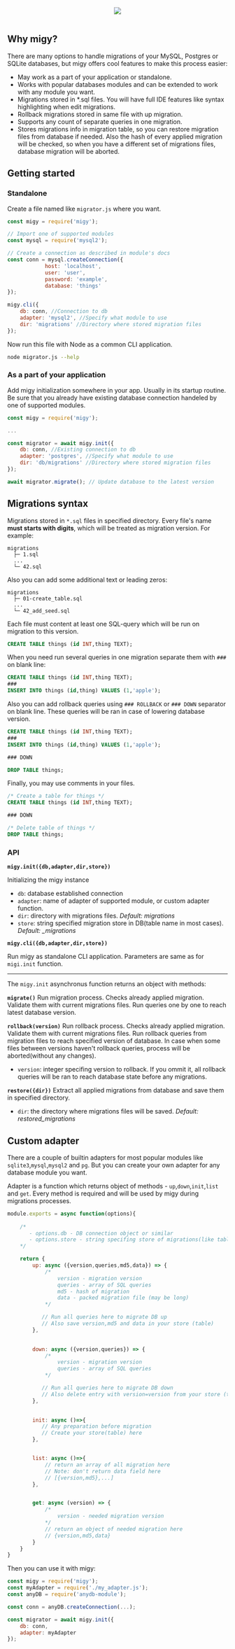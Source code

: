 <p align="center">
  <img style="margin: 15px" padding="20" src="https://raw.githubusercontent.com/AlexxNB/migy/master/MigyLogo.svg"/>
</p>

## Why migy?

There are many options to handle migrations of your MySQL, Postgres or SQLite databases, but migy offers cool features to make this process easier:

- May work as a part of your application or standalone.
- Works with popular databases modules and can be extended to work with any module you want.
- Migrations stored in *.sql files. You will have full IDE features like syntax highlighting when edit migrations.
- Rollback migrations stored in same file with up migration.
- Supports any count of separate queries in one migration.
- Stores migrations info in migration table, so you can restore migration files from database if needed. Also the hash of every applied migration will be checked, so when you have a different set of migrations files, database migration will be aborted.

## Getting started

### Standalone

Create a file named like `migrator.js` where you want.

```js
const migy = require('migy');

// Import one of supported modules
const mysql = require('mysql2'); 

// Create a connection as described in module's docs
const conn = mysql.createConnection({
            host: 'localhost',  
            user: 'user', 
            password: 'example', 
            database: 'things'
});

migy.cli({
    db: conn, //Connection to db
    adapter: 'mysql2', //Specify what module to use
    dir: 'migrations' //Directory where stored migration files
});
```
Now run this file with Node as a common CLI application.

```sh
node migrator.js --help
```

### As a part of your application

Add migy initialization somewhere in your app. Usually in its startup routine. Be sure that you already have existing database connection handeled by one of supported modules.

```js
const migy = require('migy');

...

const migrator = await migy.init({
    db: conn, //Existing connection to db
    adapter: 'postgres', //Specify what module to use
    dir: 'db/migrations' //Directory where stored migration files
});

await migrator.migrate(); // Update database to the latest version

```

## Migrations syntax

Migrations stored in `*.sql` files in specified directory. Every file's name **must starts with digits**, which will be treated as migration version. For example:

```
migrations
  ├─ 1.sql
  ...
  └─ 42.sql
```

Also you can add some additional text or leading zeros:

```
migrations
  ├─ 01-create_table.sql
  ...
  └─ 42_add_seed.sql
```

Each file must content at least one SQL-query which will be run on migration to this version.

```sql
CREATE TABLE things (id INT,thing TEXT);
```

When you need run several queries in one migration separate them with `###` on blank line:

```sql
CREATE TABLE things (id INT,thing TEXT);
###
INSERT INTO things (id,thing) VALUES (1,'apple');
```

Also you can add rollback queries using `### ROLLBACK` or `### DOWN` separator on blank line. These queries will be ran in case of lowering database version. 

```sql
CREATE TABLE things (id INT,thing TEXT);
###
INSERT INTO things (id,thing) VALUES (1,'apple');

### DOWN

DROP TABLE things;
```

Finally, you may use comments in your files.

```sql
/* Create a table for things */
CREATE TABLE things (id INT,thing TEXT);

### DOWN

/* Delete table of things */
DROP TABLE things;
```

### API

**`migy.init({db,adapter,dir,store})`**

Initializing the migy instance

- `db`: database established connection
- `adapter`: name of adapter of supported module, or custom adapter function.
- `dir`: directory with migrations files. _Default: migrations_
- `store`: string specified migration store in DB(table name in most cases). *Default: _migrations*

**`migy.cli({db,adapter,dir,store})`**

Run migy as standalone CLI application. Parameters are same as for `migi.init` function.

---

The `migy.init` asynchronus function returns an object with methods:

**`migrate()`**
Run migration process. Checks already applied migration. Validate them with current migrations files. Run queries one by one to reach latest database version.

**`rollback(version)`**
Run rollback process. Checks already applied migration. Validate them with current migrations files. Run rollback queries from migration files to reach specified version of database. In case when some files between versions haven't rollback queries, process will be aborted(without any changes). 
- `version`: integer specifing version to rollback. If you ommit it, all rollback queries will be ran to reach database state before any migrations.

**`restore({dir})`**
Extract all applied migrations from database and save them in specified directory.
- `dir`: the directory where migrations files will be saved. _Default: restored_migrations_

## Custom adapter

There are a couple of builtin adapters for most popular modules like `sqlite3`,`mysql`,`mysql2` and `pg`. But you can create your own adapter for any database module you want.

Adapter is a function which returns object of methods - `up`,`down`,`init`,`list` and `get`. Every method is required and will be used by migy during migrations processes.

```js
module.exports = async function(options){
    
    /* 
       - options.db - DB connection object or similar
       - options.store - string specifing store of migrations(like table name)
    */

    return {
        up: async ({version,queries,md5,data}) => {
            /* 
                version - migration version
                queries - array of SQL queries
                md5 - hash of migration 
                data - packed migration file (may be long)
            */

           // Run all queries here to migrate DB up
           // Also save version,md5 and data in your store (table)
        },

        
        down: async ({version,queries}) => {
            /* 
                version - migration version
                queries - array of SQL queries
            */

           // Run all queries here to migrate DB down
           // Also delete entry with version=version from your store (table)
        },

      
        init: async ()=>{
           // Any preparation before migration
           // Create your store(table) here 
        },


        list: async ()=>{
            // return an array of all migration here
            // Note: don't return data field here
            // [{version,md5},...]
        },


        get: async (version) => {
            /* 
                version - needed migration version
            */
            // return an object of needed migration here
            // {version,md5,data}
        }
    }
}
```

Then you can use it with migy:

```js
const migy = require('migy');
const myAdapter = require('./my_adapter.js');
const anyDB = require('anydb-module');

const conn = anyDB.createConnection(...);

const migrator = await migy.init({
    db: conn,
    adapter: myAdapter
});
```